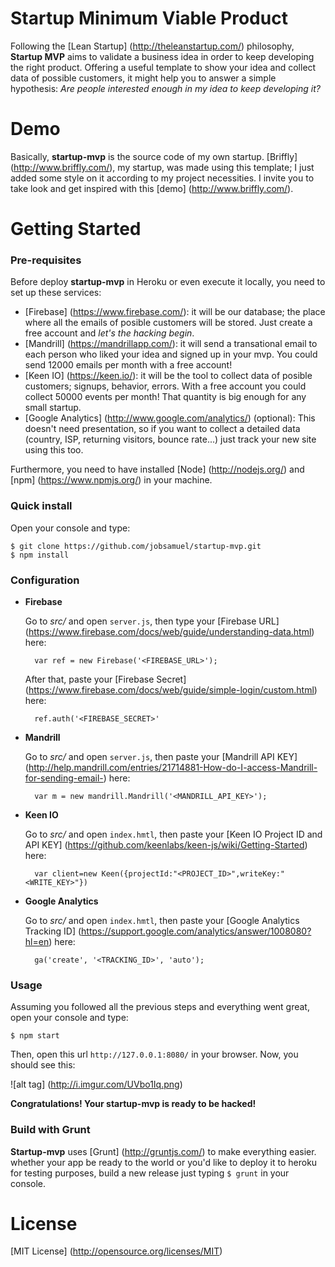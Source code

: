 # Startup Minimum Viable Product

Following the [Lean Startup] (http://theleanstartup.com/) philosophy, **Startup MVP** aims to validate a business idea in order to keep developing the right product. Offering a useful template to show your idea and collect data of possible customers, it might help you to answer a simple hypothesis: *Are people interested enough in my idea to keep developing it?*

# Demo

Basically, **startup-mvp** is the source code of my own startup. [Briffly] (http://www.briffly.com/), my startup, was made using this template; I just added some style on it according to my project necessities. I invite you to take look and get inspired with this [demo] (http://www.briffly.com/).

# Getting Started

### Pre-requisites

Before deploy **startup-mvp** in Heroku or even execute it locally, you need to set up these services:

- [Firebase] (https://www.firebase.com/): it will be our database; the place where all the emails of posible customers will be stored. Just create a free account and *let's the hacking begin*.
- [Mandrill] (https://mandrillapp.com/): it will send a transational email to each person who liked your idea and signed up in your mvp. You could send 12000 emails per month with a free account! 
- [Keen IO] (https://keen.io/): it will be the tool to collect data of posible customers; signups, behavior, errors. With a free account you could collect 50000 events per month! That quantity is big enough for any small startup.  
- [Google Analytics] (http://www.google.com/analytics/) (optional): This doesn't need presentation, so if you want to collect a detailed data (country, ISP, returning visitors, bounce rate...) just track your new site using this too.  

Furthermore, you need to have installed [Node] (http://nodejs.org/) and [npm] (https://www.npmjs.org/) in your machine.

### Quick install

Open your console and type:

	$ git clone https://github.com/jobsamuel/startup-mvp.git
	$ npm install

### Configuration

- **Firebase** 

	Go to *src/* and open `server.js`, then type your [Firebase URL] (https://www.firebase.com/docs/web/guide/understanding-data.html) here: 
	
		var ref = new Firebase('<FIREBASE_URL>');

	After that, paste your [Firebase Secret] (https://www.firebase.com/docs/web/guide/simple-login/custom.html) here: 
	
		ref.auth('<FIREBASE_SECRET>'

- **Mandrill**

	Go to *src/* and open `server.js`, then paste your [Mandrill API KEY] (http://help.mandrill.com/entries/21714881-How-do-I-access-Mandrill-for-sending-email-) here: 
	
		var m = new mandrill.Mandrill('<MANDRILL_API_KEY>');

- **Keen IO**

	Go to *src/* and open `index.hmtl`, then paste your [Keen IO Project ID and API KEY] (https://github.com/keenlabs/keen-js/wiki/Getting-Started) here: 
	
		var client=new Keen({projectId:"<PROJECT_ID>",writeKey:"<WRITE_KEY>"})

- **Google Analytics**

	Go to *src/* and open `index.hmtl`, then paste your [Google Analytics Tracking ID] (https://support.google.com/analytics/answer/1008080?hl=en) here: 
	
		ga('create', '<TRACKING_ID>', 'auto');

### Usage

Assuming you followed all the previous steps and everything went great, open your console and type:

	$ npm start

Then, open this url `http://127.0.0.1:8080/` in your browser. Now, you should see this:

![alt tag] (http://i.imgur.com/UVbo1Iq.png)

**Congratulations! Your startup-mvp is ready to be hacked!**

### Build with Grunt

**Startup-mvp** uses [Grunt] (http://gruntjs.com/) to make everything easier. whether your app be ready to the world or you'd like to deploy it to heroku for testing purposes, build a new release just typing `$ grunt` in your console.  

# License

[MIT License] (http://opensource.org/licenses/MIT)
